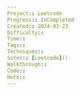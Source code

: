 ```yaml
---
Project:: Leetcode
Progress:: InCompleted
Created:: 2024-03-23
Difficulty:: 
Time:: 
Tags:: 
Techniques:: 
Sites:: [Leetcode]()
Walkthrough:: 
Code:: 
Note:: 
---
```

